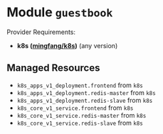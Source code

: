 
# Module `guestbook`

Provider Requirements:
* **k8s ([mingfang/k8s](https://registry.terraform.io/providers/mingfang/k8s/latest))** (any version)

## Managed Resources
* `k8s_apps_v1_deployment.frontend` from `k8s`
* `k8s_apps_v1_deployment.redis-master` from `k8s`
* `k8s_apps_v1_deployment.redis-slave` from `k8s`
* `k8s_core_v1_service.frontend` from `k8s`
* `k8s_core_v1_service.redis-master` from `k8s`
* `k8s_core_v1_service.redis-slave` from `k8s`

